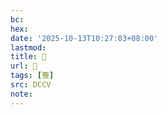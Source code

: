 ```yaml
---
bc:
hex:
date: '2025-10-13T10:27:03+08:00'
lastmod:
title: 􂸓
url: 􂸓
tags: [簷]
src: DCCV
note:
---
```


